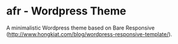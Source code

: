 afr - Wordpress Theme
============

A minimalistic Wordpress theme based on Bare Responsive (http://www.hongkiat.com/blog/wordpress-responsive-template/).